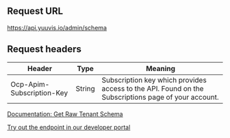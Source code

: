 ## Request URL

https://api.yuuvis.io/admin/schema

## Request headers

| Header                    | Type   | Meaning                                                                                             |
|---------------------------|--------|-----------------------------------------------------------------------------------------------------|
| Ocp-Apim-Subscription-Key | String | Subscription key which provides access to the API. Found on the Subscriptions page of your account. |

[Documentation: Get Raw Tenant Schema](https://github.com/yuuvis/Documentation/wiki/Schema-definition#SchemaDefinition-RetrieveSchema)

[Try out the endpoint in our developer portal](https://ateamk8s.azurewebsites.net/Apis/Endpoints/admin-api)
